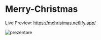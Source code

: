# Merry-Christmas

Live Preview: https://mchristmas.netlify.app/

![prezentare](https://user-images.githubusercontent.com/76398380/153771389-85e121ab-e0b2-4013-bda8-321e0517306c.png)
